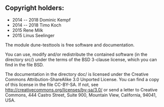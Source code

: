 Copyright holders:
------------------

* 2014 -- 2018 Dominic Kempf
* 2014 -- 2018 Timo Koch
* 2015         Rene Milk
* 2015         Linus Seelinger

The module dune-testtools is free software and documentation.

You can use, modify and/or redistribute the contained software (in the directory
src/) under the terms of the BSD 3-clause license, which you can find in the
file BSD.

The documentation in the directory doc/ is licensed under the Creative Commons
Attribution-ShareAlike 3.0 Unported License. You can find a copy of this license
in the file CC-BY-SA. If not, see http://creativecommons.org/licenses/by-sa/3.0/
or send a letter to Creative Commons, 444 Castro Street, Suite 900, Mountain
View, California, 94041, USA.
